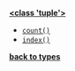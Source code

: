 [**<class 'tuple'>**](/built-in-types/tuple/)

* [`count()`](/built-in-types/tuple/count)
* [`index()`](/built-in-types/tuple/index)

[**back to types**](/built-in-types/)
